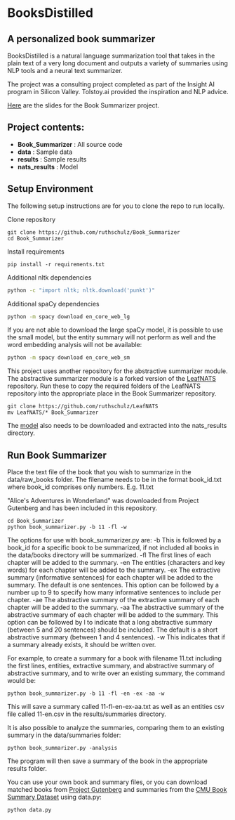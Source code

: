 # BooksDistilled

## A personalized book summarizer

BooksDistilled is a natural language summarization tool that takes in the plain text of a very long document and outputs a variety of summaries using NLP tools and a neural text summarizer.

The project was a consulting project completed as part of the Insight AI program in Silicon Valley.
Tolstoy.ai provided the inspiration and NLP advice.

[Here](http://bit.ly/BookSummarizerSlides) are the slides for the Book Summarizer project.

## Project contents:
- **Book_Summarizer** : All source code
- **data** : Sample data 
- **results** : Sample results 
- **nats_results** : Model

## Setup Environment

The following setup instructions are for you to clone the repo to run locally.

Clone repository
```
git clone https://github.com/ruthschulz/Book_Summarizer
cd Book_Summarizer
```

Install requirements
```
pip install -r requirements.txt
```


Additional nltk dependencies
```bash
python -c "import nltk; nltk.download('punkt')"

```

Additional spaCy dependencies
```bash
python -m spacy download en_core_web_lg

```

If you are not able to download the large spaCy model, it is possible to use the small model, but the entity summary will not perform as well and the word embedding analysis will not be available:
```bash
python -m spacy download en_core_web_sm

```

This project uses another repository for the abstractive summarizer module.
The abstractive summarizer module is a forked version of the [LeafNATS](https://github.com/ruthschulz/LeafNATS) repository.
Run these to copy the required folders of the LeafNATS repository into the appropriate place in the Book Summarizer repository.
```
git clone https://github.com/ruthschulz/LeafNATS
mv LeafNATS/* Book_Summarizer
```

The [model](https://drive.google.com/file/d/1EuLYK3k-U65xMtazqYskt6A97ZLe2a-n/view?usp=sharing) also needs to be downloaded and extracted into the nats_results directory.


## Run Book Summarizer

Place the text file of the book that you wish to summarize in the data/raw_books folder.
The filename needs to be in the format book_id.txt where book_id comprises only numbers.
E.g. 11.txt

"Alice's Adventures in Wonderland" was downloaded from Project Gutenberg and has been included in this repository.


```
cd Book_Summarizer
python book_summarizer.py -b 11 -fl -w
```

The options for use with book_summarizer.py are:
-b This is followed by a book_id for a specific book to be summarized, if not included all books in the data/books directory will be summarized.
-fl The first lines of each chapter will be added to the summary.
-en The entities (characters and key words) for each chapter will be added to the summary.
-ex The extractive summary (informative sentences) for each chapter will be added to the summary. The default is one sentences. This option can be followed by a number up to 9 to specify how many informative sentences to include per chapter.
-ae The abstractive summary of the extractive summary of each chapter will be added to the summary.
-aa The abstractive summary of the abstractive summary of each chapter will be added to the summary. This option can be followed by l to indicate that a long abstractive summary (between 5 and 20 sentences) should be included. The default is a short abstractive summary (between 1 and 4 sentences).
-w This indicates that if a summary already exists, it should be written over.

For example, to create a summary for a book with filename 11.txt including the first lines, entities, extractive summary, and abstractive summary of abstractive summary, and to write over an existing summary, the command would be:
```
python book_summarizer.py -b 11 -fl -en -ex -aa -w
```

This will save a summary called 11-fl-en-ex-aa.txt as well as an entities csv file called 11-en.csv in the results/summaries directory.


It is also possible to analyze the summaries, comparing them to an existing summary in the data/summaries folder:
```
python book_summarizer.py -analysis
```

The program will then save a summary of the book in the appropriate results folder.

You can use your own book and summary files, or you can download matched books from [Project Gutenberg](http://www.gutenberg.org/wiki/Main_Page) and summaries from the [CMU Book Summary Dataset](http://www.cs.cmu.edu/~dbamman/booksummaries.html) using data.py:
```
python data.py
```

